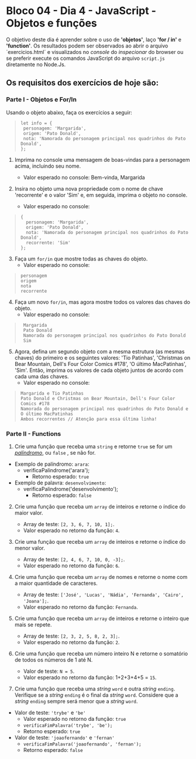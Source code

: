 # Bloco 04 - Dia 4 - JavaScript - Objetos e funções
O objetivo deste dia é aprender sobre o uso de **'objetos'**, laço **'for / in'** e **'function'**. Os resultados podem ser observados ao abrir o arquivo ´exercicios.html´ e visualizados no *console* do *inspecionar* do browser ou se preferir execute os comandos JavaScript do arquivo `script.js` diretamente no Node.Js.

## Os requisitos dos exercícios de hoje são:

### Parte I - Objetos e For/In
Usando o objeto abaixo, faça os exercícios a seguir:
> ```
> let info = {
>  personagem: 'Margarida',
>  origem: 'Pato Donald',
>  nota: 'Namorada do personagem principal nos quadrinhos do Pato Donald',
> };
> ```

1. Imprima no console uma mensagem de boas-vindas para a personagem acima, incluindo seu nome.
    * Valor esperado no console: Bem-vinda, Margarida

2. Insira no objeto uma nova propriedade com o nome de chave 'recorrente' e o valor 'Sim' e, em seguida, imprima o objeto no console.
   * Valor esperado no console:
> ```
> {
>   personagem: 'Margarida',
>   origem: 'Pato Donald',
>   nota: 'Namorada do personagem principal nos quadrinhos do Pato Donald',
>   recorrente: 'Sim'
> };
> ```

3. Faça um `for/in` que mostre todas as chaves do objeto.
    * Valor esperado no console:
> ```
> personagem
> origem
> nota
> recorrente
> ```

4. Faça um novo `for/in`, mas agora mostre todos os valores das chaves do objeto.
    * Valor esperado no console:
> ```
>  Margarida
>  Pato Donald
>  Namorada do personagem principal nos quadrinhos do Pato Donald
>  Sim
> ```

5. Agora, defina um segundo objeto com a mesma estrutura (as mesmas chaves) do primeiro e os seguintes valores: 'Tio Patinhas', 'Christmas on Bear Mountain, Dell's Four Color Comics #178', 'O último MacPatinhas', 'Sim'. Então, imprima os valores de cada objeto juntos de acordo com cada uma das chaves.
    * Valor esperado no console:
> ```
> Margarida e Tio Patinhas
> Pato Donald e Christmas on Bear Mountain, Dell's Four Color Comics #178
> Namorada do personagem principal nos quadrinhos do Pato Donald e O último MacPatinhas
> Ambos recorrentes // Atenção para essa última linha!
> ```


### Parte II - Functions

1. Crie uma função que receba uma `string` e retorne `true` se for um _[palíndromo](https://pt.wikipedia.org/wiki/Pal%C3%ADndromo)_, ou `false` , se não for.
* Exemplo de palíndromo: `arara`:
    * verificaPalindrome('arara');
      - Retorno esperado: `true`
* Exemplo de palavra: `desenvolvimento`:
    * verificaPalindrome('desenvolvimento');
      - Retorno esperado: `false`

2. Crie uma função que receba um `array` de inteiros e retorne o índice do maior valor.
    * Array de teste: `[2, 3, 6, 7, 10, 1];`.
    * Valor esperado no retorno da função: `4`.

3. Crie uma função que receba um `array` de inteiros e retorne o índice do menor valor.
    * Array de teste: `[2, 4, 6, 7, 10, 0, -3];`.
    * Valor esperado no retorno da função: `6`.

4. Crie uma função que receba um `array` de nomes e retorne o nome com a maior quantidade de caracteres.
    * Array de teste: `['José', 'Lucas', 'Nádia', 'Fernanda', 'Cairo', 'Joana'];`.
    * Valor esperado no retorno da função: `Fernanda`.

5. Crie uma função que receba um `array` de inteiros e retorne o inteiro que mais se repete.
    * Array de teste: `[2, 3, 2, 5, 8, 2, 3];`.
    * Valor esperado no retorno da função: `2`.

6. Crie uma função que receba um número inteiro N e retorne o somatório de todos os números de 1 até N.
    * Valor de teste: `N = 5`.
    * Valor esperado no retorno da função: 1+2+3+4+5 = `15`.

7. Crie uma função que receba uma *string* `word` e outra *string* `ending`. Verifique se a *string* `ending` é o final da *string* `word`. Considere que a *string* `ending` sempre será menor que a *string* `word`.
* Valor de teste: `'trybe'` e `'be'`
    * Valor esperado no retorno da função: `true`
    * `verificaFimPalavra('trybe', 'be');`
    * Retorno esperado: `true`
* Valor de teste: `'joaofernando'` e `'fernan'`    
    * `verificaFimPalavra('joaofernando', 'fernan');`
    * Retorno esperado: `false`

